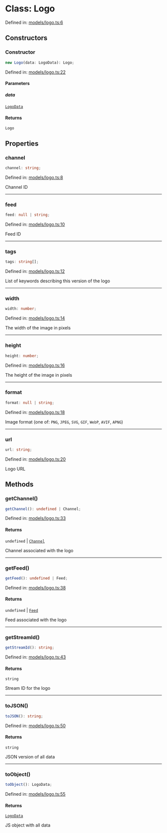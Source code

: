 # Class: Logo

Defined in: [models/logo.ts:6](https://github.com/iptv-org/sdk/blob/88d645d3373c4ec810ba0ec144ac251980f41667/src/models/logo.ts#L6)

## Constructors

### Constructor

```ts
new Logo(data: LogoData): Logo;
```

Defined in: [models/logo.ts:22](https://github.com/iptv-org/sdk/blob/88d645d3373c4ec810ba0ec144ac251980f41667/src/models/logo.ts#L22)

#### Parameters

##### data

[`LogoData`](../../Types/type-aliases/LogoData.md)

#### Returns

`Logo`

## Properties

### channel

```ts
channel: string;
```

Defined in: [models/logo.ts:8](https://github.com/iptv-org/sdk/blob/88d645d3373c4ec810ba0ec144ac251980f41667/src/models/logo.ts#L8)

Channel ID

***

### feed

```ts
feed: null | string;
```

Defined in: [models/logo.ts:10](https://github.com/iptv-org/sdk/blob/88d645d3373c4ec810ba0ec144ac251980f41667/src/models/logo.ts#L10)

Feed ID

***

### tags

```ts
tags: string[];
```

Defined in: [models/logo.ts:12](https://github.com/iptv-org/sdk/blob/88d645d3373c4ec810ba0ec144ac251980f41667/src/models/logo.ts#L12)

List of keywords describing this version of the logo

***

### width

```ts
width: number;
```

Defined in: [models/logo.ts:14](https://github.com/iptv-org/sdk/blob/88d645d3373c4ec810ba0ec144ac251980f41667/src/models/logo.ts#L14)

The width of the image in pixels

***

### height

```ts
height: number;
```

Defined in: [models/logo.ts:16](https://github.com/iptv-org/sdk/blob/88d645d3373c4ec810ba0ec144ac251980f41667/src/models/logo.ts#L16)

The height of the image in pixels

***

### format

```ts
format: null | string;
```

Defined in: [models/logo.ts:18](https://github.com/iptv-org/sdk/blob/88d645d3373c4ec810ba0ec144ac251980f41667/src/models/logo.ts#L18)

Image format (one of: `PNG`, `JPEG`, `SVG`, `GIF`, `WebP`, `AVIF`, `APNG`)

***

### url

```ts
url: string;
```

Defined in: [models/logo.ts:20](https://github.com/iptv-org/sdk/blob/88d645d3373c4ec810ba0ec144ac251980f41667/src/models/logo.ts#L20)

Logo URL

## Methods

### getChannel()

```ts
getChannel(): undefined | Channel;
```

Defined in: [models/logo.ts:33](https://github.com/iptv-org/sdk/blob/88d645d3373c4ec810ba0ec144ac251980f41667/src/models/logo.ts#L33)

#### Returns

`undefined` \| [`Channel`](Channel.md)

Channel associated with the logo

***

### getFeed()

```ts
getFeed(): undefined | Feed;
```

Defined in: [models/logo.ts:38](https://github.com/iptv-org/sdk/blob/88d645d3373c4ec810ba0ec144ac251980f41667/src/models/logo.ts#L38)

#### Returns

`undefined` \| [`Feed`](Feed.md)

Feed associated with the logo

***

### getStreamId()

```ts
getStreamId(): string;
```

Defined in: [models/logo.ts:43](https://github.com/iptv-org/sdk/blob/88d645d3373c4ec810ba0ec144ac251980f41667/src/models/logo.ts#L43)

#### Returns

`string`

Stream ID for the logo

***

### toJSON()

```ts
toJSON(): string;
```

Defined in: [models/logo.ts:50](https://github.com/iptv-org/sdk/blob/88d645d3373c4ec810ba0ec144ac251980f41667/src/models/logo.ts#L50)

#### Returns

`string`

JSON version of all data

***

### toObject()

```ts
toObject(): LogoData;
```

Defined in: [models/logo.ts:55](https://github.com/iptv-org/sdk/blob/88d645d3373c4ec810ba0ec144ac251980f41667/src/models/logo.ts#L55)

#### Returns

[`LogoData`](../../Types/type-aliases/LogoData.md)

JS object with all data
